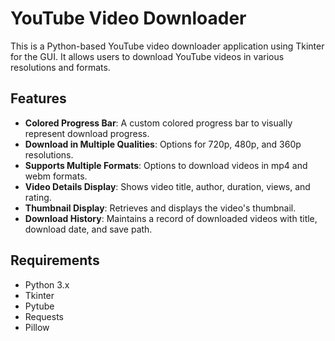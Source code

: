 # YouTube Video Downloader

This is a Python-based YouTube video downloader application using Tkinter for the GUI. It allows users to download YouTube videos in various resolutions and formats.

## Features

- **Colored Progress Bar**: A custom colored progress bar to visually represent download progress.
- **Download in Multiple Qualities**: Options for 720p, 480p, and 360p resolutions.
- **Supports Multiple Formats**: Options to download videos in mp4 and webm formats.
- **Video Details Display**: Shows video title, author, duration, views, and rating.
- **Thumbnail Display**: Retrieves and displays the video's thumbnail.
- **Download History**: Maintains a record of downloaded videos with title, download date, and save path.

## Requirements

- Python 3.x
- Tkinter
- Pytube
- Requests
- Pillow


